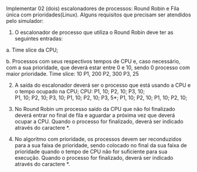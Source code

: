 Implementar 02 (dois) escalonadores de processos: Round Robin e Fila única com prioridades(Linux).  Alguns requisitos que precisam ser atendidos pelo simulador: 

1) O escalonador de processo que utiliza o Round Robin deve ter as seguintes entradas:

a. Time slice da CPU;

b. Processos com seus respectivos tempos de CPU e, caso necessário, com a sua prioridade,  que deverá estar entre 0 e 10, sendo 0 processo com maior prioridade. 
Time slice: 10 
P1, 200 
P2, 300 
P3, 25 

2) A saída do escalonador deverá ser o processo que está usando a CPU e o tempo ocupado na CPU; CPU: P1, 10; P2, 10; P3, 10;  
P1, 10; P2, 10; P3, 10; 
P1, 10; P2, 10; P3, 5*; 
P1, 10; P2, 10; 
P1, 10; P2, 10;

3) No Round Robin um processo saído da CPU que não foi finalizado deverá entrar no final de fila e  aguardar a próxima vez que deverá ocupar a CPU. Quando o processo for finalizado, deverá ser  indicado através do caractere *. 

4) No algoritmo com prioridade, os processos devem ser reconduzidos para a sua faixa de prioridade,  sendo colocado no final da sua faixa de prioridade quando o tempo de CPU não for suficiente para  sua execução. Quando o processo for finalizado, deverá ser indicado através do caractere *.
